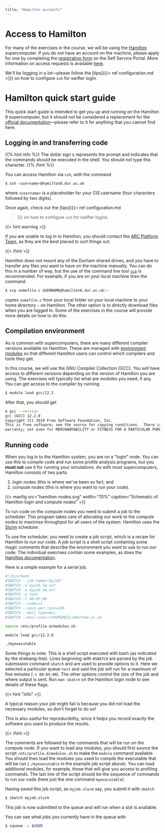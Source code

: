 ```yaml
---
title: "Hamilton accounts"
---
```


# Access to Hamilton

For many of the exercises in the course, we will be using the
[Hamilton](https://www.dur.ac.uk/arc/hamilton/) supercomputer. If you do
not have an account on the machine, please apply for one by completing
the [registration
form](https://dur.unidesk.ac.uk/tas/public/ssp/content/detail/service?unid=420662860dae4dceb78e69c685621050)
on the Self Service Portal. More information on access requests is
available
[here](https://durhamuniversity.sharepoint.com/Sites/MyDigitalDurham/SitePages/ServicePage.aspx?Service=%22Hamilton%20-%20High%20Performance%20Computing%20(HPC)%22).

We'll be logging in a lot—please follow the [tips]({{< ref
configuration.md >}}) on how to configure `ssh` for swifter login.

# Hamilton quick start guide

This quick start guide is intended to get you up and running on the Hamilton 8
supercomputer, but it should not be considered a replacement for the
[official documentation](https://www.dur.ac.uk/arc/hamilton/)—please refer to it
for anything that you cannot find here.

## Logging in and transferring code
{{% hint info %}}
The dollar sign `$` represents the prompt and indicates that the
commands should be executed in the shell. You should not type this
character.
{{% /hint %}}

You can access Hamilton via `ssh`, with the command
```sh
$ ssh <username>@hamilton8.dur.ac.uk
```
where `<username>` is a placeholder for your CIS username (four
characters followed by two digits).

Once again, check out the [tips]({{< ref configuration.md
>}}) on how to configure `ssh` for swifter logins.

{{< hint warning >}}

If you are unable to log in to Hamilton, you should contact the [ARC
Platform Team](mailto:arc-rcp@durham.ac.uk), as they are the best placed
to sort things out.

{{< /hint >}}

Hamilton does not mount any of the Durham shared drives, and you have to
transfer any files you want to have on the machine manually. You can do
this in a number of way, but the use of the command line tool
[`scp`](https://linux.die.net/man/1/scp) is recommended. For example, if
you are on your local machine then the command
```sh
$ scp somefile.c USERNAME@hamilton8.dur.ac.uk:~
```
copies `somefile.c` from your local folder on your local machine to your
home directory `~` on Hamilton. The other option is to directly
download files when you are logged in. Some of the exercises in the
course will provide more details on how to do this.

## Compilation environment

As is common with supercomputers, there are many different compiler
versions available on Hamilton. These are managed with [environment
modules](https://modules.readthedocs.io/en/latest/) so that different
Hamilton users can control which compilers and tools they get.

In this course, we will use the GNU Compiler Collection (GCC). You will
have access to different versions depending on the version of Hamilton
you are using. The exercises will typically list what are modules you
need, if any. You can get access to the compiler by running

```sh
$ module load gcc/12.2
```

After that, you should get

```sh
$ gcc --version
gcc (GCC) 12.2.0
Copyright (C) 2019 Free Software Foundation, Inc.
This is free software; see the source for copying conditions.  There is NO
warranty; not even for MERCHANTABILITY or FITNESS FOR A PARTICULAR PURPOSE.
```


## Running code

When you log in to the Hamilton system, you are on a "login" node. You
can use this to compile code and run some profile analysis programs, but
you **must not** use it for running your simulations. As with most
supercomputers, Hamilton consists of two parts.

1. login nodes (this is where we've been so far); and
2. compute nodes (this is where you want to run your code).

{{< manfig src="hamilton-nodes.svg"
    width="70%"
    caption="Schematic of Hamilton login and compute nodes" >}}

To run code on the compute nodes you need to submit a job to the
scheduler. This program takes care of allocating our work to the compute
nodes to maximise throughput for all users of the system. Hamilton uses
the
[Slurm](https://slurm.schedmd.com/documentation.html) scheduler.

To use the scheduler, you need to create a job script, which is a recipe
for Hamilton to run our code. A job script is a shell script containing
some magic comments that describe the environment you want to use to run
our code. The individual exercises contain some examples, as does the
[Hamilton
documentation](https://www.dur.ac.uk/arc/hamilton/usage/jobs/).

Here is a simple example for a serial job.

```bash
#!/bin/bash
#SBATCH --job-name="myjob"
#SBATCH -o myjob.%A.out
#SBATCH -e myjob.%A.err
#SBATCH -p test
#SBATCH -t 00:05:00
#SBATCH --nodes=1
#SBATCH --cpus-per-task=128
#SBATCH --mail-type=ALL
#SBATCH --mail-user=<YOUREMAIL>@durham.ac.uk

source /etc/profile.d/modules.sh

module load gcc/12.2.0

./myexecutable
```

Some things to note. This is a shell script executed with bash (as
indicated by the shebang-line). Lines beginning with `#SBATCH` are
parsed by the job submission command `sbatch` and are used to provide
options to it. Here we selected a particular queue `test` and said
the job will run for a maximum of five minutes (`-t 00:05:00`). The
other options control the size of the job and where output is sent.
Run `man sbatch` on the Hamilton login node to see details of these
flags.

{{< hint "info" >}}

A typical reason your job might fail is because you did not load the
necessary modules, so don't forget to do so!

This is also useful for reproducibility, since it helps you record
exactly the software you used to produce the results.

{{< /hint >}}

The comments are followed by the commands that will be run _on the
compute node_. If you want to load any modules, you should first source
the script `/etc/profile.d/modules.sh` to make the `module` command
available. You should then load the modules you used to compile the
executable that will be run (`./myexecutable` in the example job script
above). You can load additional modules, for example, those that will
give you access to profiling commands. The last line of the script
should be the sequence of commands to run our code (here
just the one command `myexecutable`).

Having saved this job script, as `myjob.slurm` say, you submit it with
`sbatch`

```sh
$ sbatch myjob.slurm
```

This job is now submitted to the queue and will run when a slot is
available.

You can see what jobs you currently have in the queue with

```sh
$ squeue -u $USER
```
